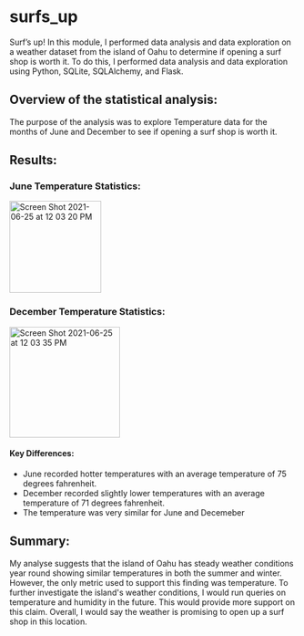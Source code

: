 # surfs_up
Surf’s up! In this module, I performed data analysis and data exploration on a weather dataset from the island of Oahu to determine if opening a surf shop is worth it. To do this, I performed data analysis and data exploration using Python, SQLite, SQLAlchemy, and Flask. 

## Overview of the statistical analysis:

The purpose of the analysis was to explore Temperature data for the months of June and December to see if opening a surf shop is worth it. 

## Results:

### June Temperature Statistics:

<img width="161" alt="Screen Shot 2021-06-25 at 12 03 20 PM" src="https://user-images.githubusercontent.com/82424250/123460638-8a394680-d5ad-11eb-99e2-df529335590d.png">

### December Temperature Statistics:

<img width="194" alt="Screen Shot 2021-06-25 at 12 03 35 PM" src="https://user-images.githubusercontent.com/82424250/123460650-90c7be00-d5ad-11eb-9022-240e283be124.png">

#### Key Differences:

* June recorded hotter temperatures with an average temperature of 75 degrees fahrenheit.
* December recorded slightly lower temperatures with an average temperature of 71 degrees fahrenheit.
* The temperature was very similar for June and Decemeber

## Summary:

My analyse suggests that the island of Oahu has steady weather conditions year round showing similar temperatures in both the summer and winter. However, the only metric used to support this finding was temperature. To further investigate the island's weather conditions, I would run queries on temperature and humidity in the future. This would provide more support on this claim. Overall, I would say the weather is promising to open up a surf shop in this location. 
